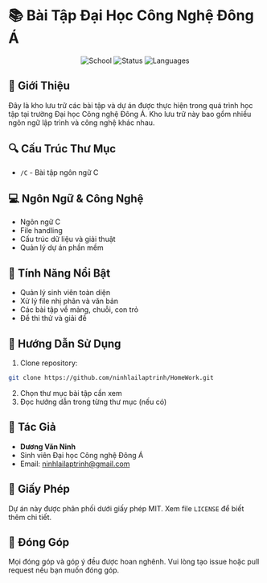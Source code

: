 # 📚 Bài Tập Đại Học Công Nghệ Đông Á

<div align="center">

![School](https://img.shields.io/badge/School-EAUT-blue)
![Status](https://img.shields.io/badge/Status-Completed-success)
![Languages](https://img.shields.io/badge/Languages-Multiple-orange)

</div>

## 📑 Giới Thiệu

Đây là kho lưu trữ các bài tập và dự án được thực hiện trong quá trình học tập tại trường Đại học Công nghệ Đông Á. Kho lưu trữ này bao gồm nhiều ngôn ngữ lập trình và công nghệ khác nhau.

## 🔍 Cấu Trúc Thư Mục

- `/C` - Bài tập ngôn ngữ C

## 💻 Ngôn Ngữ & Công Nghệ

- Ngôn ngữ C
- File handling
- Cấu trúc dữ liệu và giải thuật
- Quản lý dự án phần mềm

## 🌟 Tính Năng Nổi Bật

- Quản lý sinh viên toàn diện
- Xử lý file nhị phân và văn bản
- Các bài tập về mảng, chuỗi, con trỏ
- Đề thi thử và giải đề

## 📖 Hướng Dẫn Sử Dụng

1. Clone repository:

```bash
git clone https://github.com/ninhlailaptrinh/HomeWork.git
```

2. Chọn thư mục bài tập cần xem
3. Đọc hướng dẫn trong từng thư mục (nếu có)

## 👤 Tác Giả

- **Dương Văn Ninh**
- Sinh viên Đại học Công nghệ Đông Á
- Email: ninhlailaptrinh@gmail.com

## 📝 Giấy Phép

Dự án này được phân phối dưới giấy phép MIT. Xem file `LICENSE` để biết thêm chi tiết.

## 🤝 Đóng Góp

Mọi đóng góp và góp ý đều được hoan nghênh. Vui lòng tạo issue hoặc pull request nếu bạn muốn đóng góp.
